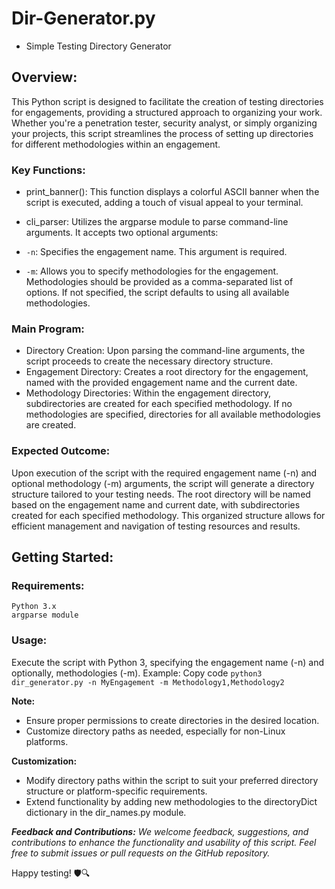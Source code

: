 # Dir-Generator.py
- Simple Testing Directory Generator

## Overview:
This Python script is designed to facilitate the creation of testing directories for engagements, providing a structured approach to organizing your work. Whether you're a penetration tester, security analyst, or simply organizing your projects, this script streamlines the process of setting up directories for different methodologies within an engagement.

### Key Functions:
- print_banner(): This function displays a colorful ASCII banner when the script is executed, adding a touch of visual appeal to your terminal.

- cli_parser: Utilizes the argparse module to parse command-line arguments. It accepts two optional arguments:

- `-n`: Specifies the engagement name. This argument is required.
- `-m`: Allows you to specify methodologies for the engagement. Methodologies should be provided as a comma-separated list of options. If not specified, the script defaults to using all available methodologies.

### Main Program:

- Directory Creation: Upon parsing the command-line arguments, the script proceeds to create the necessary directory structure.
- Engagement Directory: Creates a root directory for the engagement, named with the provided engagement name and the current date.
- Methodology Directories: Within the engagement directory, subdirectories are created for each specified methodology. If no methodologies are specified, directories for all available methodologies are created.

### Expected Outcome:
Upon execution of the script with the required engagement name (-n) and optional methodology (-m) arguments, the script will generate a directory structure tailored to your testing needs. The root directory will be named based on the engagement name and current date, with subdirectories created for each specified methodology. This organized structure allows for efficient management and navigation of testing resources and results.

## Getting Started:

### Requirements:
```
Python 3.x
argparse module
```

### Usage:

Execute the script with Python 3, specifying the engagement name (-n) and optionally, methodologies (-m).
Example:
Copy code
`python3 dir_generator.py -n MyEngagement -m Methodology1,Methodology2`

**Note:**

- Ensure proper permissions to create directories in the desired location.
- Customize directory paths as needed, especially for non-Linux platforms.

**Customization:**
- Modify directory paths within the script to suit your preferred directory structure or platform-specific requirements.
- Extend functionality by adding new methodologies to the directoryDict dictionary in the dir_names.py module.

_**Feedback and Contributions:**
We welcome feedback, suggestions, and contributions to enhance the functionality and usability of this script. Feel free to submit issues or pull requests on the GitHub repository._

Happy testing! 🛡️🔍

